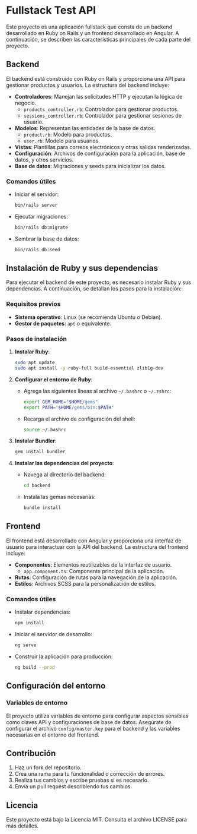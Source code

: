 # Fullstack Test API

Este proyecto es una aplicación fullstack que consta de un backend desarrollado en Ruby on Rails y un frontend desarrollado en Angular. A continuación, se describen las características principales de cada parte del proyecto.

## Backend

El backend está construido con Ruby on Rails y proporciona una API para gestionar productos y usuarios. La estructura del backend incluye:

- **Controladores**: Manejan las solicitudes HTTP y ejecutan la lógica de negocio.
  - `products_controller.rb`: Controlador para gestionar productos.
  - `sessions_controller.rb`: Controlador para gestionar sesiones de usuario.
- **Modelos**: Representan las entidades de la base de datos.
  - `product.rb`: Modelo para productos.
  - `user.rb`: Modelo para usuarios.
- **Vistas**: Plantillas para correos electrónicos y otras salidas renderizadas.
- **Configuración**: Archivos de configuración para la aplicación, base de datos, y otros servicios.
- **Base de datos**: Migraciones y seeds para inicializar los datos.

### Comandos útiles

- Iniciar el servidor:
  ```bash
  bin/rails server
  ```
- Ejecutar migraciones:
  ```bash
  bin/rails db:migrate
  ```
- Sembrar la base de datos:
  ```bash
  bin/rails db:seed
  ```

## Instalación de Ruby y sus dependencias

Para ejecutar el backend de este proyecto, es necesario instalar Ruby y sus dependencias. A continuación, se detallan los pasos para la instalación:

### Requisitos previos

- **Sistema operativo**: Linux (se recomienda Ubuntu o Debian).
- **Gestor de paquetes**: `apt` o equivalente.

### Pasos de instalación

1. **Instalar Ruby**:
   ```bash
   sudo apt update
   sudo apt install -y ruby-full build-essential zlib1g-dev
   ```

2. **Configurar el entorno de Ruby**:
   - Agrega las siguientes líneas al archivo `~/.bashrc` o `~/.zshrc`:
     ```bash
     export GEM_HOME="$HOME/gems"
     export PATH="$HOME/gems/bin:$PATH"
     ```
   - Recarga el archivo de configuración del shell:
     ```bash
     source ~/.bashrc
     ```

3. **Instalar Bundler**:
   ```bash
   gem install bundler
   ```

4. **Instalar las dependencias del proyecto**:
   - Navega al directorio del backend:
     ```bash
     cd backend
     ```
   - Instala las gemas necesarias:
     ```bash
     bundle install
     ```

## Frontend

El frontend está desarrollado con Angular y proporciona una interfaz de usuario para interactuar con la API del backend. La estructura del frontend incluye:

- **Componentes**: Elementos reutilizables de la interfaz de usuario.
  - `app.component.ts`: Componente principal de la aplicación.
- **Rutas**: Configuración de rutas para la navegación de la aplicación.
- **Estilos**: Archivos SCSS para la personalización de estilos.

### Comandos útiles

- Instalar dependencias:
  ```bash
  npm install
  ```
- Iniciar el servidor de desarrollo:
  ```bash
  ng serve
  ```
- Construir la aplicación para producción:
  ```bash
  ng build --prod
  ```

## Configuración del entorno

### Variables de entorno

El proyecto utiliza variables de entorno para configurar aspectos sensibles como claves API y configuraciones de base de datos. Asegúrate de configurar el archivo `config/master.key` para el backend y las variables necesarias en el entorno del frontend.

## Contribución

1. Haz un fork del repositorio.
2. Crea una rama para tu funcionalidad o corrección de errores.
3. Realiza tus cambios y escribe pruebas si es necesario.
4. Envía un pull request describiendo tus cambios.

## Licencia

Este proyecto está bajo la Licencia MIT. Consulta el archivo LICENSE para más detalles.
